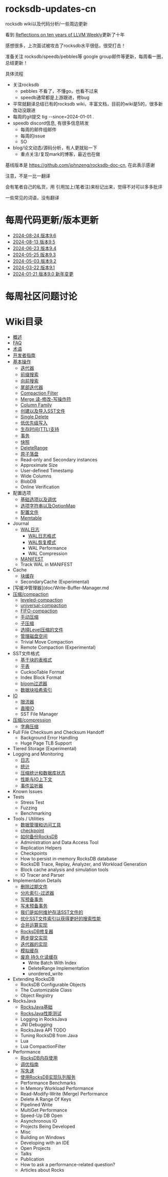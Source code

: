 # rocksdb-updates-cn

rocksdb wiki以及代码分析/一些周边更新

看到 [Reflections on ten years of LLVM Weekly](https://muxup.com/2024q1/reflections-on-ten-years-of-llvm-weekly)更新了十年

感想很多，上次面试被攻击了rocksdb水平很低，很受打击！

准备关注 rocksdb/speedb/pebbles等 google group邮件等更新，每周看一圈，总结更新！

具体流程

- 关注rocksdb
  - pebbles 不看了，不懂go，也看不过来
  - speedb通常都是上游跟进，修bug
- 平常就翻译总结已有的rocksdb wiki，丰富文档，目前的wiki是5的，很多新改动没跟进
- 每周的git提交 tig --since=2024-01-01 .
- speedb discord信息, 有很多信息转发
  - 每周的邮件组邮件
  - 每周的issue
  - SO
- blog/论文动态/源码分析，有人更就贴一下
  - 重点关注/复现mark的博客，最近也在做

基线版本是 https://github.com/johnzeng/rocksdb-doc-cn, 在此表示感谢

注意，不是一比一翻译

会有笔者自己的私货，用 引用加上(笔者注)来标记出来，觉得不对可以多多批评

一些常见的词语，没有翻译

# 每周代码更新/版本更新

- [2024-08-24 版本9.6](commit/2024-01-21.md)
- [2024-08-13 版本9.5](commit/2024-01-21.md)
- [2024-06-23 版本9.4](commit/2024-06-23.md)
- [2024-05-25 版本9.3](commit/2024-05-25.md)
- [2024-05-03 版本9.2](commit/2024-05-03.md)
- [2024-03-22 版本9.1](commit/2024-03-22.md)
- [2024-01-21 版本9.0 新年变更](commit/2024-01-21.md)


# 每周社区问题讨论

# Wiki目录

- [概述](doc/OverView.md)
- [FAQ](doc/RocksDB-FAQ.md)
- [术语](doc/Terminology.md)
- [开发者指南](doc/Contributor-Guide.md)
- [基本操作](doc/Basic-Operations.md)
  - [迭代器](doc/Iterator.md)
  - [前缀搜索](doc/Prefix-seek.md)
  - [向前搜索](doc/SeekForPrev.md)
  - [尾部迭代器](doc/Tailing-Iterator.md)
  - [Compaction Filter](doc/Compaction-Filter.md)
  - [Merge 读-修改-写操作符](doc/Merge-Operator.md)
  - [Column Family](doc/Column-Families.md)
  - [创建以及导入SST文件](doc/Creating-and-Ingesting-SST-files.md)
  - [Single Delete](doc/Single-Delete.md)
  - [低优先级写入](doc/Low-Priority-Write.md)
  - [生存时间(TTL)支持](doc/Time-to-Live.md)
  - [事务](doc/Transactions.md)
  - [快照](doc/Snapshot.md)
  - [DeleteRange](doc/DeleteRange.md)
  - [原子落盘](doc/Atomic-flush.md)
  - Read-only and Secondary instances
  - Approximate Size
  - User-defined Timestamp
  - Wide Columns
  - BlobDB
  - Online Verification
- 配置选项
  - [基础选项以及调优](doc/Setup-Options-and-Basic-Tuning.md)
  - [选项字符串以及OptionMap](doc/Option-String-and-Option-Map.md)
  - [配置文件](doc/RocksDB-Options-File.md)
  - [Memtable](doc/MemTable.md)
- Journal
  - [WAL日志](doc/Write-Ahead-Log.md)
    - [WAL日志格式](doc/Write-Ahead-Log-File-Format.md)
    - [WAL恢复模式](doc/WAL-Recovery-Modes.md)
    - WAL Performance
    - WAL Compression
  - [MANIFEST](doc/MANIFEST.md)
  - Track WAL in MANIFEST
- Cache
  - [块缓存](doc/Block-Cache.md)
  - SecondaryCache (Experimental)
- [写缓冲管理器](doc/Write-Buffer-Manager.md
- [压缩/compaction](doc/Compaction.md)
  - [leveled-compaction](doc/Leveled-Compaction.md)
  - [universal-compaction](doc/Universal-Compaction.md)
  - [FIFO-compaction](doc/FIFO-compaction-style.md)
  - [手动压缩](doc/Manual-Compaction.md)
  - [子压缩](doc/Sub-Compaction.md)
  - [选择Level压缩的文件](doc/Choose-Level-Compaction-Files.md)
  - [管理磁盘空间](doc/Managing-Disk-Space-Utilization.md)
  - Trivial Move Compaction
  - Remote Compaction (Experimental)
- SST文件格式
  - [基于块的表格式](doc/Rocksdb-BlockBasedTable-Format.md)
  - [平表](doc/PlainTable-Format.md)
  - CuckooTable Format
  - Index Block Format
  - [bloom过滤器](doc/RocksDB-Bloom-Filter.md)
  - [数据块哈希索引](doc/Data-Block-Hash-Index.md)
- [IO](doc/IO.md)
  - [限流器](doc/Rate-Limiter.md)
  - [直接IO](doc/Direct-IO.md)
  - SST File Manager
- [压缩/compression](doc/Compression.md)
  - [字典压缩](doc/Dictionary-Compression.md)
- Full File Checksum and Checksum Handoff
  - Background Error Handling
  - Huge Page TLB Support
- Tiered Storage (Experimental)
- Logging and Monitoring
  - [日志](doc/Logger.md)
  - [统计](doc/Statistics.md)
  - [压缩统计和数据库状态](doc/Compaction-Stats-and-DB-Status.md)
  - [性能与IO上下文](doc/Perf-Context-and-IO-Stats-Context.md)
  - [事件监听器](doc/EventListener.md)
- Known Issues
- Tests
  - Stress Test
  - Fuzzing
  - Benchmarking
- Tools / Utilities
  - [数据管理和访问工具](doc/Administration-and-Data-Access-Tool.md)
  - [checkpoint](doc/Checkpoints.md)
  - [如何备份RocksDB](doc/How-to-backup-RocksDB.md)
  - Administration and Data Access Tool
  - Replication Helpers
  - Checkpoints
  - How to persist in-memory RocksDB database
  - RocksDB Trace, Replay, Analyzer, and Workload Generation
  - Block cache analysis and simulation tools
  - IO Tracer and Parser
- Implementation Details
  - [删除过期文件](doc/Delete-Stale-Files.md)
  - [分片索引-过滤器](doc/Partitioned-Index-Filters.md)
  - [写预备事务](doc/WritePrepared-Transactions.md)
  - [写未预备事务](doc/WriteUnprepared-Transactions.md)
  - [我们是如何维护存活SST文件的](doc/How-we-keep-track-of-live-SST-files.md)
  - [优化SST文件索引以获得更好的搜索性能](doc/Indexing-SST-Files-for-Better-Lookup-Performance.md)
  - [合并运算实现](doc/Merge-Operator-Implementation.md)
  - [RocksDB修复器](doc/RocksDB-Repairer.md)
  - [两步提交实现](doc/Two-Phase-Commit-Implementation.md)
  - [迭代器的实现](doc/Iterator-Implementation.md)
  - [模拟缓存](doc/Simulation-Cache.md)
  - [废弃 持久化读缓存](doc/Persistent-Read-Cache.md)
    - Write Batch With Index
    - DeleteRange Implementation
    - unordered_write
- Extending RocksDB
  - RocksDB Configurable Objects
  - The Customizable Class
  - Object Registry
- RocksJava
  - [RocksJava基础](doc/RocksJava-Basics.md)
  - [RocksJava性能测试](doc/RocksJava-Performance-on-Flash-Storage.md)
  - Logging in RocksJava
  - JNI Debugging
  - RocksJava API TODO
  - Tuning RocksDB from Java
  - Lua
  - Lua CompactionFilter
- Performance
  - [RocksDB内存使用](doc/Memory-usage-in-RocksDB.md)
  - [调优指南](doc/RocksDB-Tuning-Guide.md)
  - [写失速](doc/Write-Stalls.md)
  - [使用RocksDB实现队列服务](doc/Implement-Queue-Service-Using-RocksDB.md)
  - Performance Benchmarks
  - In Memory Workload Performance
  - Read-Modify-Write (Merge) Performance
  - Delete A Range Of Keys
  - Pipelined Write
  - MultiGet Performance
  - Speed-Up DB Open
  - Asynchronous IO
  - Projects Being Developed
  - Misc
  - Building on Windows
  - Developing with an IDE
  - Open Projects
  - Talks
  - Publication
  - How to ask a performance-related question?
  - Articles about Rocks
